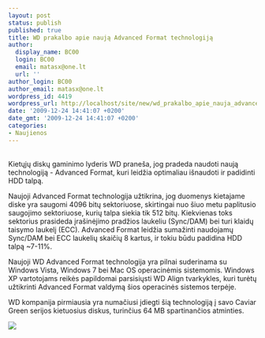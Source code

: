 ```yaml
---
layout: post
status: publish
published: true
title: WD prakalbo apie naują Advanced Format technologiją
author:
  display_name: BC00
  login: BC00
  email: matasx@one.lt
  url: ''
author_login: BC00
author_email: matasx@one.lt
wordpress_id: 4419
wordpress_url: http://localhost/site/new/wd_prakalbo_apie_nauja_advanced_format_technologija/
date: '2009-12-24 14:41:07 +0200'
date_gmt: '2009-12-24 14:41:07 +0200'
categories:
- Naujienos
---
```

<p>
<br />Kietųjų diskų gaminimo lyderis WD praneša, jog pradeda naudoti naują technologiją - Advanced Format, kuri leidžia optimaliau išnaudoti ir padidinti HDD talpą.</p>
<p>Naujoji Advanced Format technologija užtikrina, jog duomenys kietajame diske yra saugomi 4096 bitų sektoriuose, skirtingai nuo šiuo metu paplitusio saugojimo sektoriuose, kurių talpa siekia tik 512 bitų. Kiekvienas toks sektorius prasideda įrašinėjimo pradžios laukeliu (Sync/DAM) bei turi klaidų taisymo laukelį (ECC). Advanced Format leidžia sumažinti naudojamų Sync/DAM bei ECC laukelių skaičių 8 kartus, ir tokiu būdu padidina HDD talpą ~7-11%.</p>
<p>Naujoji WD Advanced Format technologija yra pilnai suderinama su Windows Vista, Windows 7 bei Mac OS operacinėmis sistemomis. Windows XP vartotojams reikės papildomai parsisiųsti WD Align tvarkykles, kuri turėtų užtikrinti Advanced Format valdymą šios operacinės sistemos terpėje.</p>
<p>WD kompanija pirmiausia yra numačiusi įdiegti šią technologiją į savo Caviar Green serijos kietuosius diskus, turinčius 64 MB spartinančios atminties.</p>
<p><img src="http://www.overclockers.ru/images/news/2009/12/24/wd_01.gif" /></p>
